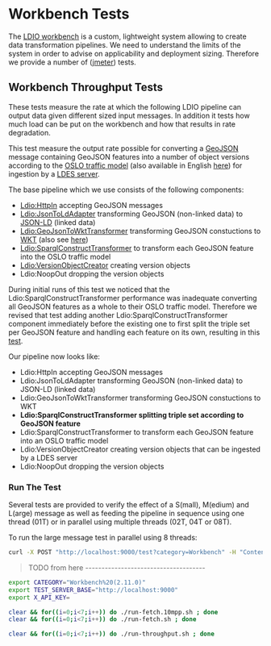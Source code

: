 # Workbench Tests
The [LDIO workbench](https://informatievlaanderen.github.io/VSDS-Linked-Data-Interactions/ldio/) is a custom, lightweight system allowing to create data transformation pipelines. We need to understand the limits of the system in order to advise on applicability and deployment sizing. Therefore we provide a number of ([jmeter](https://jmeter.apache.org/)) tests.

## Workbench Throughput Tests
These tests measure the rate at which the following LDIO pipeline can output data given different sized input messages. In addition it tests how much load can be put on the workbench and how that results in rate degradation.

This test measure the output rate possible for converting a [GeoJSON](https://geojson.org/) message containing GeoJSON features into a number of object versions according to the [OSLO traffic model](https://data.vlaanderen.be/doc/applicatieprofiel/verkeersmetingen/) (also available in English [here](https://data.vlaanderen.be/doc/applicatieprofiel/verkeersmetingen/index_en.html)) for ingestion by a [LDES server](https://informatievlaanderen.github.io/VSDS-LDESServer4J/).

The base pipeline which we use consists of the following components:
* [Ldio:HttpIn](https://informatievlaanderen.github.io/VSDS-Linked-Data-Interactions/ldio/ldio-inputs/ldio-http-in) accepting GeoJSON messages
* [Ldio:JsonToLdAdapter](https://informatievlaanderen.github.io/VSDS-Linked-Data-Interactions/ldio/ldio-adapters/ldio-json-to-json-ld) transforming GeoJSON (non-linked data) to [JSON-LD](https://json-ld.org/) (linked data)
* [Ldio:GeoJsonToWktTransformer](https://informatievlaanderen.github.io/VSDS-Linked-Data-Interactions/ldio/ldio-transformers/ldio-geojson-to-wkt) transforming GeoJSON constuctions to [WKT](https://libgeos.org/specifications/wkt/) (also see [here](https://informatievlaanderen.github.io/VSDS-Linked-Data-Interactions/core/ldi-transformers/geojson-to-wkt))
* [Ldio:SparqlConstructTransformer](https://informatievlaanderen.github.io/VSDS-Linked-Data-Interactions/ldio/ldio-transformers/ldio-sparql-construct) to transform each GeoJSON feature into the OSLO traffic model
* [Ldio:VersionObjectCreator](https://informatievlaanderen.github.io/VSDS-Linked-Data-Interactions/ldio/ldio-transformers/ldio-version-object-creator) creating version objects
* Ldio:NoopOut dropping the version objects

During initial runs of this test we noticed that the Ldio:SparqlConstructTransformer performance was inadequate converting all GeoJSON features as a whole to their OSLO traffic model. Therefore we revised that test adding another Ldio:SparqlConstructTransformer component immediately before the existing one to first split the triple set per GeoJSON feature and handling each feature on its own, resulting in this [test](./throughput.jmx).

Our pipeline now looks like:
* Ldio:HttpIn accepting GeoJSON messages
* Ldio:JsonToLdAdapter transforming GeoJSON (non-linked data) to JSON-LD (linked data)
* Ldio:GeoJsonToWktTransformer transforming GeoJSON constuctions to WKT
* **Ldio:SparqlConstructTransformer splitting triple set according to GeoJSON feature**
* Ldio:SparqlConstructTransformer to transform each GeoJSON feature into an OSLO traffic model
* Ldio:VersionObjectCreator creating version objects that can be ingested by a LDES server
* Ldio:NoopOut dropping the version objects

### Run The Test
Several tests are provided to verify the effect of a S(mall), M(edium) and L(arge) message as well as feeding the pipeline in sequence using one thread (01T) or in parallel using multiple threads (02T, 04T or 08T).

To run the large message test in parallel using 8 threads:
```bash
curl -X POST "http://localhost:9000/test?category=Workbench" -H "Content-Type: application/xml" --data-binary @./throughput.L-08T.jmx
```

> TODO from here -------------------------------------

```bash
export CATEGORY="Workbench%20(2.11.0)"
export TEST_SERVER_BASE="http://localhost:9000"
export X_API_KEY=
```

```bash
clear && for((i=0;i<7;i++)) do ./run-fetch.10mpp.sh ; done
clear && for((i=0;i<7;i++)) do ./run-fetch.sh ; done
```

```bash
clear && for((i=0;i<7;i++)) do ./run-throughput.sh ; done
```
